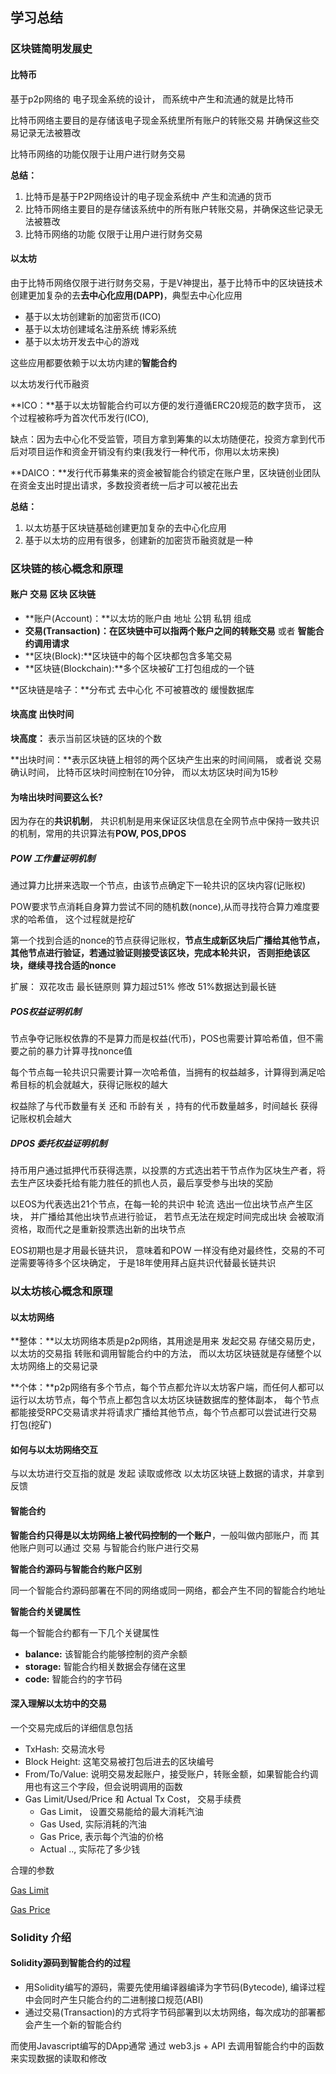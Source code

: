 ## 学习总结

### 区块链简明发展史

#### 比特币

基于p2p网络的 电子现金系统的设计， 而系统中产生和流通的就是比特币

比特币网络主要目的是存储该电子现金系统里所有账户的转账交易 并确保这些交易记录无法被篡改

比特币网络的功能仅限于让用户进行财务交易



**总结：**

1. 比特币是基于P2P网络设计的电子现金系统中 产生和流通的货币
2. 比特币网络主要目的是存储该系统中的所有账户转账交易，并确保这些记录无法被篡改
3. 比特币网络的功能 仅限于让用户进行财务交易

#### 以太坊

由于比特币网络仅限于进行财务交易，于是V神提出，基于比特币中的区块链技术创建更加复杂的去**去中心化应用(DAPP)**，典型去中心化应用

+ 基于以太坊创建新的加密货币(ICO)
+ 基于以太坊创建域名注册系统 博彩系统
+ 基于以太坊开发去中心的游戏

这些应用都要依赖于以太坊内建的**智能合约**

以太坊发行代币融资

**ICO：**基于以太坊智能合约可以方便的发行遵循ERC20规范的数字货币， 这个过程被称呼为首次代币发行(ICO), 

缺点：因为去中心化不受监管，项目方拿到筹集的以太坊随便花，投资方拿到代币后对项目运作和资金开销没有约束(我发行一种代币，你用以太坊来换)

**DAICO：**发行代币募集来的资金被智能合约锁定在账户里，区块链创业团队在资金支出时提出请求，多数投资者统一后才可以被花出去



**总结：**

1. 以太坊基于区块链基础创建更加复杂的去中心化应用
2. 基于以太坊的应用有很多，创建新的加密货币融资就是一种



### 区块链的核心概念和原理

#### 账户 交易 区块 区块链

+ **账户(Account)：**以太坊的账户由 地址 公钥 私钥 组成
+ **交易(Transaction)：**在区块链中可以指两个账户之间的**转账交易** 或者 **智能合约调用请求**
+ **区块(Block):**区块链中的每个区块都包含多笔交易
+ **区块链(Blockchain):**多个区块被矿工打包组成的一个链

**区块链是啥子：**分布式 去中心化 不可被篡改的 缓慢数据库



#### 块高度  出快时间

**块高度：** 表示当前区块链的区块的个数

**出块时间：**表示区块链上相邻的两个区块产生出来的时间间隔， 或者说 交易确认时间，  比特币区块时间控制在10分钟， 而以太坊区块时间为15秒

#### 为啥出块时间要这么长?

因为存在的**共识机制**， 共识机制是用来保证区块信息在全网节点中保持一致共识的机制，常用的共识算法有**POW, POS,DPOS**

##### POW 工作量证明机制

通过算力比拼来选取一个节点，由该节点确定下一轮共识的区块内容(记账权)

POW要求节点消耗自身算力尝试不同的随机数(nonce),从而寻找符合算力难度要求的哈希值， 这个过程就是挖矿

第一个找到合适的nonce的节点获得记账权，**节点生成新区块后广播给其他节点，其他节点进行验证，若通过验证则接受该区块，完成本轮共识， 否则拒绝该区块，继续寻找合适的nonce**

扩展： 双花攻击 最长链原则 算力超过51% 修改 51%数据达到最长链

##### POS权益证明机制

节点争夺记账权依靠的不是算力而是权益(代币)，POS也需要计算哈希值，但不需要之前的暴力计算寻找nonce值

每个节点每一轮共识只需要计算一次哈希值，当拥有的权益越多，计算得到满足哈希目标的机会就越大，获得记账权的越大

权益除了与代币数量有关 还和 币龄有关 ，持有的代币数量越多，时间越长 获得记账权机会越大

##### DPOS 委托权益证明机制

持币用户通过抵押代币获得选票，以投票的方式选出若干节点作为区块生产者，将去生产区块委托给有能力胜任的抓也人员，最后享受参与出块的奖励

以EOS为代表选出21个节点，在每一轮的共识中 轮流 选出一位出块节点产生区块， 并广播给其他出块节点进行验证， 若节点无法在规定时间完成出块 会被取消资格，取而代之是重新投票选出新的出块节点

EOS初期也是才用最长链共识， 意味着和POW 一样没有绝对最终性，交易的不可逆需要等待多个区块确定， 于是18年使用拜占庭共识代替最长链共识

### 以太坊核心概念和原理

#### 以太坊网络

**整体：**以太坊网络本质是p2p网络，其用途是用来 发起交易 存储交易历史，以太坊的交易指 转账和调用智能合约中的方法， 而以太坊区块链就是存储整个以太坊网络上的交易记录

**个体：**p2p网络有多个节点，每个节点都允许以太坊客户端，而任何人都可以运行以太坊节点，每个节点上都包含以太坊区块链数据库的整体副本， 每个节点都能接受RPC交易请求并将请求广播给其他节点，每个节点都可以尝试进行交易打包(挖矿)



#### 如何与以太坊网络交互

与以太坊进行交互指的就是 发起 读取或修改 以太坊区块链上数据的请求，并拿到反馈



#### 智能合约

**智能合约只得是以太坊网络上被代码控制的一个账户**，一般叫做内部账户，而 其他账户则可以通过 交易 与智能合约账户进行交易

**智能合约源码与智能合约账户区别**

同一个智能合约源码部署在不同的网络或同一网络，都会产生不同的智能合约地址



**智能合约关键属性**

每一个智能合约都有一下几个关键属性

+ **balance:** 该智能合约能够控制的资产余额
+ **storage:** 智能合约相关数据会存储在这里
+ **code:** 智能合约的字节码



#### 深入理解以太坊中的交易

一个交易完成后的详细信息包括

+ TxHash: 交易流水号
+ Block Height: 这笔交易被打包后进去的区块编号
+ From/To/Value: 说明交易发起账户，接受账户，转账金额，如果智能合约调用也有这三个字段，但会说明调用的函数
+ Gas Limit/Used/Price 和 Actual Tx Cost， 交易手续费
  + Gas Limit， 设置交易能给的最大消耗汽油
  + Gas Used,  实际消耗的汽油
  + Gas Price, 表示每个汽油的价格
  + Actual ..,  实际花了多少钱

合理的参数

[Gas Limit]([etherscan.io/chart/gasli…](https://link.juejin.cn/?target=https%3A%2F%2Fetherscan.io%2Fchart%2Fgaslimit))

[Gas Price]([etherscan.io/chart/gaspr…](https://link.juejin.cn/?target=https%3A%2F%2Fetherscan.io%2Fchart%2Fgasprice))



### Solidity 介绍

#### Solidity源码到智能合约的过程

+ 用Solidity编写的源码，需要先使用编译器编译为字节码(Bytecode), 编译过程中会同时产生只能合约的二进制接口规范(ABI)
+ 通过交易(Transaction)的方式将字节码部署到以太坊网络，每次成功的部署都会产生一个新的智能合约

而使用Javascript编写的DApp通常 通过 web3.js + API 去调用智能合约中的函数来实现数据的读取和修改





